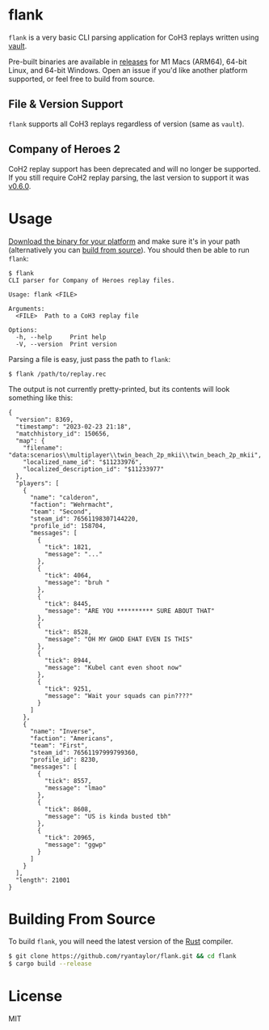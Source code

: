 # flank

`flank` is a very basic CLI parsing application for CoH3 replays written using [vault](https://github.com/ryantaylor/vault).

Pre-built binaries are available in [releases](https://github.com/ryantaylor/flank/releases) for M1 Macs (ARM64), 64-bit Linux, and 64-bit Windows. Open an issue if you'd like another platform supported, or feel free to build from source.

## File & Version Support

`flank` supports all CoH3 replays regardless of version (same as `vault`).

## Company of Heroes 2

CoH2 replay support has been deprecated and will no longer be supported. If you still require CoH2 replay parsing, the last version to support it was [v0.6.0](https://github.com/ryantaylor/flank/tree/v0.6.0).

# Usage

[Download the binary for your platform](https://github.com/ryantaylor/flank/releases) and make sure it's in your path (alternatively you can [build from source](#building-from-source)). You should then be able to run `flank`:

```
$ flank
CLI parser for Company of Heroes replay files.

Usage: flank <FILE>

Arguments:
  <FILE>  Path to a CoH3 replay file

Options:
  -h, --help     Print help
  -V, --version  Print version
```

Parsing a file is easy, just pass the path to `flank`:

```
$ flank /path/to/replay.rec
```

The output is not currently pretty-printed, but its contents will look something like this:

```
{
  "version": 8369,
  "timestamp": "2023-02-23 21:18",
  "matchhistory_id": 150656,
  "map": {
    "filename": "data:scenarios\\multiplayer\\twin_beach_2p_mkii\\twin_beach_2p_mkii",
    "localized_name_id": "$11233976",
    "localized_description_id": "$11233977"
  },
  "players": [
    {
      "name": "calderon",
      "faction": "Wehrmacht",
      "team": "Second",
      "steam_id": 76561198307144220,
      "profile_id": 158704,
      "messages": [
        {
          "tick": 1821,
          "message": "..."
        },
        {
          "tick": 4064,
          "message": "bruh "
        },
        {
          "tick": 8445,
          "message": "ARE YOU ********** SURE ABOUT THAT"
        },
        {
          "tick": 8528,
          "message": "OH MY GHOD EHAT EVEN IS THIS"
        },
        {
          "tick": 8944,
          "message": "Kubel cant even shoot now"
        },
        {
          "tick": 9251,
          "message": "Wait your squads can pin????"
        }
      ]
    },
    {
      "name": "Inverse",
      "faction": "Americans",
      "team": "First",
      "steam_id": 76561197999799360,
      "profile_id": 8230,
      "messages": [
        {
          "tick": 8557,
          "message": "lmao"
        },
        {
          "tick": 8608,
          "message": "US is kinda busted tbh"
        },
        {
          "tick": 20965,
          "message": "ggwp"
        }
      ]
    }
  ],
  "length": 21001
}
```

# Building From Source

To build `flank`, you will need the latest version of the [Rust](https://www.rust-lang.org/) compiler. 

```bash
$ git clone https://github.com/ryantaylor/flank.git && cd flank
$ cargo build --release
```

# License

MIT
